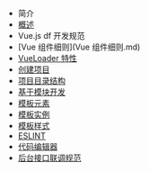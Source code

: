 - 简介
 - [概述](README.md)
- Vue.js df 开发规范
 - [Vue 组件细则](Vue 组件细则.md)
 - [VueLoader 特性](vueLoader特性.md)
 - [创建项目](创建项目.md)
 - [项目目录结构](项目目录结构.md)
 - [基于模块开发](基于模块开发.md)
 - [模板元素](模板元素.md)
 - [模板实例](模板实例.md)
 - [模板样式](模板样式.md)
 - [ESLINT](ESLINT.md)
 - [代码编辑器](代码编辑器.md)
- [后台接口联调规范](后台接口联调规范.md)